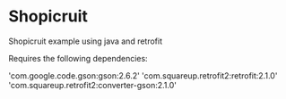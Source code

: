 # Shopicruit
Shopicruit example using java and retrofit

Requires the following dependencies: 

'com.google.code.gson:gson:2.6.2'
'com.squareup.retrofit2:retrofit:2.1.0'
'com.squareup.retrofit2:converter-gson:2.1.0'
